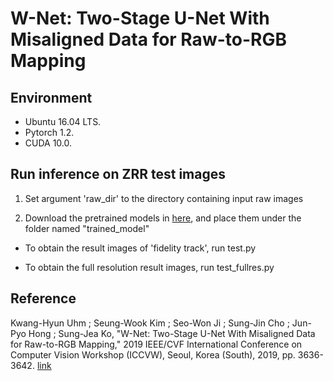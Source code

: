 # W-Net: Two-Stage U-Net With Misaligned Data for Raw-to-RGB Mapping
## Environment
* Ubuntu 16.04 LTS.
* Pytorch 1.2.
* CUDA 10.0.

## Run inference on ZRR test images
1. Set argument 'raw_dir' to the directory containing input raw images

2. Download the pretrained models in [here](https://drive.google.com/drive/folders/1eH_prE7EWEUqxJes5IfHTdsFyqP64o7w?usp=sharing), and place them under the folder named "trained_model"

* To obtain the result images of 'fidelity track', run test.py


* To obtain the full resolution result images, run test_fullres.py

## Reference
 Kwang-Hyun Uhm ; Seung-Wook Kim ; Seo-Won Ji ; Sung-Jin Cho ; Jun-Pyo Hong ; Sung-Jea Ko, "W-Net: Two-Stage U-Net With Misaligned Data for Raw-to-RGB Mapping," 2019 IEEE/CVF International Conference on Computer Vision Workshop (ICCVW), Seoul, Korea (South), 2019, pp. 3636-3642. [link](https://ieeexplore.ieee.org/document/9022089)
